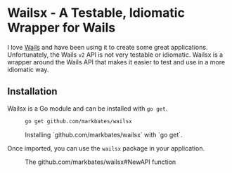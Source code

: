 # Wailsx - A Testable, Idiomatic Wrapper for Wails

I love [Wails](https://wails.io) and have been using it to create some great applications. Unfortunately, the Wails `v2` API is not very testable or idiomatic. Wailsx is a wrapper around the Wails API that makes it easier to test and use in a more idiomatic way.

<toc></toc>

## Installation

Wailsx is a Go module and can be installed with `go get`.

<figure id="wailsx-installation">

```bash
go get github.com/markbates/wailsx
```

<figcaption>Installing `github.com/markbates/wailsx` with `go get`.</figcaption>

</figure>

Once imported, you can use the `wailsx` package in your application.

<figure id="new-api">

<go doc="-short github.com/markbates/wailsx.NewAPI"></go>

<figcaption>The <godoc>github.com/markbates/wailsx#NewAPI</godoc> function</figcaption>

</figure>

<include src="wailsrun/wailsrun.md"></include>
<include src="clipx/clipx.md"></include>
<include src="dialogx/dialogx.md"></include>
<include src="eventx/eventx.md"></include>
<include src="logx/logx.md"></include>
<include src="menux/menux.md"></include>
<include src="statedata/statedata.md"></include>
<include src="windowx/windowx.md"></include>
<include src="api.md"></include>
